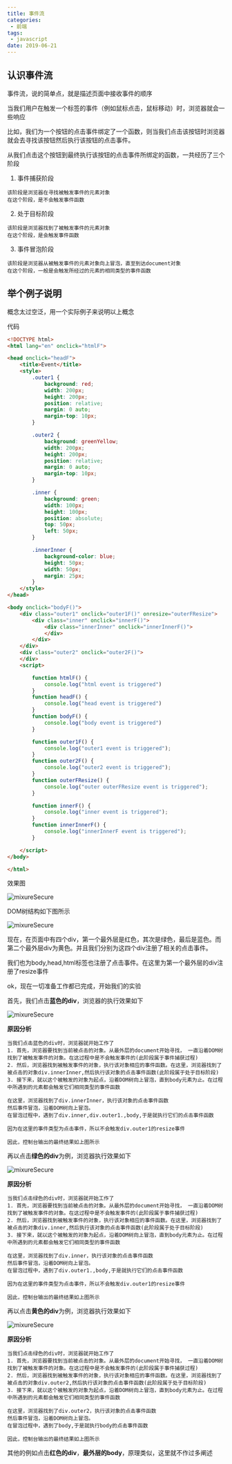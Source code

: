 ```yaml
---
title: 事件流
categories:
 - 前端
tags:
 - javascript
date: 2019-06-21
---
```

## 认识事件流

事件流，说的简单点，就是描述页面中接收事件的顺序

当我们用户在触发一个标签的事件（例如鼠标点击，鼠标移动）时，浏览器就会一些响应

比如，我们为一个按钮的点击事件绑定了一个函数，则当我们点击该按钮时浏览器就会去寻找该按钮然后执行该按钮的点击事件。

从我们点击这个按钮到最终执行该按钮的点击事件所绑定的函数，一共经历了三个阶段

1. 事件捕获阶段

```
该阶段是浏览器在寻找被触发事件的元素对象
在这个阶段，是不会触发事件函数
```

2. 处于目标阶段

```
该阶段是浏览器找到了被触发事件的元素对象
在这个阶段，是会触发事件函数
```

3. 事件冒泡阶段

```
该阶段是浏览器从被触发事件的元素对象向上冒泡，直至到达document对象
在这个阶段，一般是会触发所经过的元素的相同类型的事件函数
```

## 举个例子说明

概念太过空泛，用一个实际例子来说明以上概念

代码

```html
<!DOCTYPE html>
<html lang="en" onclick="htmlF">

<head onclick="headF">
    <title>Event</title>
    <style>
        .outer1 {
            background: red;
            width: 200px;
            height: 200px;
            position: relative;
            margin: 0 auto;
            margin-top: 10px;
        }

        .outer2 {
            background: greenYellow;
            width: 200px;
            height: 200px;
            position: relative;
            margin: 0 auto;
            margin-top: 10px;
        }

        .inner {
            background: green;
            width: 100px;
            height: 100px;
            position: absolute;
            top: 50px;
            left: 50px;
        }

        .innerInner {
            background-color: blue;
            height: 50px;
            width: 50px;
            margin: 25px;
        }
    </style>
</head>

<body onclick="bodyF()">
    <div class="outer1" onclick="outer1F()" onresize="outerFResize">
        <div class="inner" onclick="innerF()">
            <div class="innerInner" onclick="innerInnerF()">
            </div>
        </div>
    </div>
    <div class="outer2" onclick="outer2F()">
    </div>
    <script>

        function htmlF() {
            console.log("html event is triggered")
        }
        function headF() {
            console.log("head event is triggered")
        }
        function bodyF() {
            console.log("body event is triggered")
        }

        function outer1F() {
            console.log("outer1 event is triggered");
        }
        function outer2F() {
            console.log("outer2 event is triggered");
        }
        function outerFResize() {
            console.log("outer outerFResize event is triggered");
        }

        function innerF() {
            console.log("inner event is triggered");
        }
        function innerInnerF() {
            console.log("innerInnerF event is triggered");
        }

    </script>
</body>

</html>
```

效果图

<img :src="$withBase('/JavaScript/JavaScript 事件流01.PNG')" alt="mixureSecure">


DOM树结构如下图所示

<img :src="$withBase('/JavaScript/JavaScript 事件流02.png')" alt="mixureSecure">


现在，在页面中有四个div，第一个最外层是红色，其次是绿色，最后是蓝色。而第二个最外层div为黄色。并且我们分别为这四个div注册了相关的点击事件。

我们也为body,head,html标签也注册了点击事件。在这里为第一个最外层的div注册了resize事件

ok，现在一切准备工作都已完成，开始我们的实验



首先，我们点击**蓝色的div**，浏览器的执行效果如下

<img :src="$withBase('/JavaScript/JavaScript 事件流03.png')" alt="mixureSecure">

**原因分析**

```
当我们点击蓝色的div时，浏览器就开始工作了
1. 首先，浏览器要找到当前被点击的对象。从最外层的document开始寻找， 一直沿着DOM树找到了被触发事件的对象。在这过程中是不会触发事件的(此阶段属于事件捕获过程)
2. 然后，浏览器找到被触发事件的对象，执行该对象相应的事件函数。在这里，浏览器找到了被点击的对象div.innerInner,然后执行该对象的点击事件函数(此阶段属于处于目标阶段)
3. 接下来，就以这个被触发的对象为起点，沿着DOM树向上冒泡，直到body元素为止。在过程中所遇到的元素都会触发它们相同类型的事件函数

在这里，浏览器找到了div.innerInner，执行该对象的点击事件函数
然后事件冒泡，沿着DOM树向上冒泡。
在冒泡过程中，遇到了div.inner,div.outer1.,body,于是就执行它们的点击事件函数

因为在这里的事件类型为点击事件，所以不会触发div.outer1的resize事件

因此，控制台输出的最终结果如上图所示
```



再以点击**绿色的div**为例，浏览器执行效果如下

<img :src="$withBase('/JavaScript/JavaScript 事件流04.png')" alt="mixureSecure">


**原因分析**

```
当我们点击绿色的div时，浏览器就开始工作了
1. 首先，浏览器要找到当前被点击的对象。从最外层的document开始寻找， 一直沿着DOM树找到了被触发事件的对象。在这过程中是不会触发事件的(此阶段属于事件捕获过程)
2. 然后，浏览器找到被触发事件的对象，执行该对象相应的事件函数。在这里，浏览器找到了被点击的对象div.inner,然后执行该对象的点击事件函数(此阶段属于处于目标阶段)
3. 接下来，就以这个被触发的对象为起点，沿着DOM树向上冒泡，直到body元素为止。在过程中所遇到的元素都会触发它们相同类型的事件函数

在这里，浏览器找到了div.inner，执行该对象的点击事件函数
然后事件冒泡，沿着DOM树向上冒泡。
在冒泡过程中，遇到了div.outer1.,body,于是就执行它们的点击事件函数

因为在这里的事件类型为点击事件，所以不会触发div.outer1的resize事件

因此，控制台输出的最终结果如上图所示
```



再以点击**黄色的div**为例，浏览器执行效果如下

<img :src="$withBase('/JavaScript/JavaScript 事件流05.png')" alt="mixureSecure">


**原因分析**

```
当我们点击绿色的div时，浏览器就开始工作了
1. 首先，浏览器要找到当前被点击的对象。从最外层的document开始寻找， 一直沿着DOM树找到了被触发事件的对象。在这过程中是不会触发事件的(此阶段属于事件捕获过程)
2. 然后，浏览器找到被触发事件的对象，执行该对象相应的事件函数。在这里，浏览器找到了被点击的对象div.outer2,然后执行该对象的点击事件函数(此阶段属于处于目标阶段)
3. 接下来，就以这个被触发的对象为起点，沿着DOM树向上冒泡，直到body元素为止。在过程中所遇到的元素都会触发它们相同类型的事件函数

在这里，浏览器找到了div.outer2，执行该对象的点击事件函数
然后事件冒泡，沿着DOM树向上冒泡。
在冒泡过程中，遇到了body,于是就执行body的点击事件函数

因此，控制台输出的最终结果如上图所示
```



其他的例如点击**红色的div**，**最外层的body**，原理类似，这里就不作过多阐述

